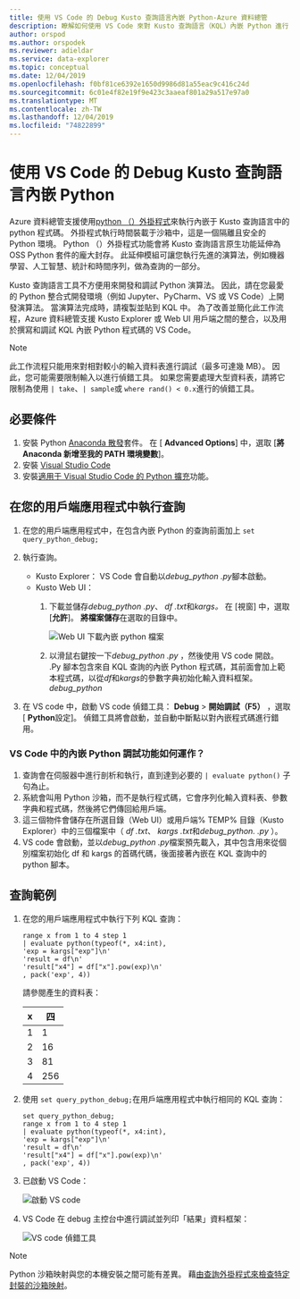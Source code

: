 ```yaml
---
title: 使用 VS Code 的 Debug Kusto 查詢語言內嵌 Python-Azure 資料總管
description: 瞭解如何使用 VS Code 來對 Kusto 查詢語言（KQL）內嵌 Python 進行 debug。
author: orspod
ms.author: orspodek
ms.reviewer: adieldar
ms.service: data-explorer
ms.topic: conceptual
ms.date: 12/04/2019
ms.openlocfilehash: f0bf81ce6392e1650d9986d81a55eac9c416c24d
ms.sourcegitcommit: 6c01e4f82e19f9e423c3aaeaf801a29a517e97a0
ms.translationtype: MT
ms.contentlocale: zh-TW
ms.lasthandoff: 12/04/2019
ms.locfileid: "74822899"
---
```

# <a name="debug-kusto-query-language-inline-python-using-vs-code"></a>使用 VS Code 的 Debug Kusto 查詢語言內嵌 Python

Azure 資料總管支援使用[python （）外掛程式](/azure/kusto/query/pythonplugin)來執行內嵌于 Kusto 查詢語言中的 python 程式碼。 外掛程式執行時間裝載于沙箱中，這是一個隔離且安全的 Python 環境。 Python （）外掛程式功能會將 Kusto 查詢語言原生功能延伸為 OSS Python 套件的龐大封存。 此延伸模組可讓您執行先進的演算法，例如機器學習、人工智慧、統計和時間序列，做為查詢的一部分。

Kusto 查詢語言工具不方便用來開發和調試 Python 演算法。 因此，請在您最愛的 Python 整合式開發環境（例如 Jupyter、PyCharm、VS 或 VS Code）上開發演算法。 當演算法完成時，請複製並貼到 KQL 中。 為了改善並簡化此工作流程，Azure 資料總管支援 Kusto Explorer 或 Web UI 用戶端之間的整合，以及用於撰寫和調試 KQL 內嵌 Python 程式碼的 VS Code。 

> [!NOTE]
> 此工作流程只能用來對相對較小的輸入資料表進行調試（最多可達幾 MB）。 因此，您可能需要限制輸入以進行偵錯工具。  如果您需要處理大型資料表，請將它限制為使用 `| take`、`| sample`或 `where rand() < 0.x`進行的偵錯工具。

## <a name="prerequisites"></a>必要條件

1. 安裝 Python [Anaconda 散發](https://www.anaconda.com/distribution/#download-section)套件。 在 [ **Advanced Options**] 中，選取 [**將 Anaconda 新增至我的 PATH 環境變數**]。
2. 安裝 [Visual Studio Code](https://code.visualstudio.com/Download)
3. 安裝[適用于 Visual Studio Code 的 Python 擴充](https://marketplace.visualstudio.com/items?itemName=ms-python.python)功能。

## <a name="run-your-query-in-your-client-application"></a>在您的用戶端應用程式中執行查詢

1. 在您的用戶端應用程式中，在包含內嵌 Python 的查詢前面加上 `set query_python_debug;`
1. 執行查詢。
    * Kusto Explorer： VS Code 會自動以*debug_python .py*腳本啟動。
    * Kusto Web UI： 
        1. 下載並儲存*debug_python .py*、 *df .txt*和*kargs。* 在 [視窗] 中，選取 [**允許**]。 **將檔案儲存**在選取的目錄中。 

            ![Web UI 下載內嵌 python 檔案](media/debug-inline-python/webui-inline-python.png)

        1. 以滑鼠右鍵按一下*debug_python .py* ，然後使用 VS code 開啟。 
        .Py 腳本包含來自 KQL 查詢的內嵌 Python 程式碼，其前面會加上範本程式碼，以從*df*和*kargs*的參數字典初始化輸入資料框架。 *debug_python*    
            
1. 在 VS code 中，啟動 VS code 偵錯工具： **Debug** > **開始調試（F5）** ，選取 [ **Python**設定]。 偵錯工具將會啟動，並自動中斷點以對內嵌程式碼進行錯用。

### <a name="how-does-inline-python-debugging-in-vs-code-work"></a>VS Code 中的內嵌 Python 調試功能如何運作？

1. 查詢會在伺服器中進行剖析和執行，直到達到必要的 `| evaluate python()` 子句為止。
1. 系統會叫用 Python 沙箱，而不是執行程式碼，它會序列化輸入資料表、參數字典和程式碼，然後將它們傳回給用戶端。
1. 這三個物件會儲存在所選目錄（Web UI）或用戶端% TEMP% 目錄（Kusto Explorer）中的三個檔案中（ *df .txt*、 *kargs .txt*和*debug_python. .py* ）。
1. VS code 會啟動，並以*debug_python .py*檔案預先載入，其中包含用來從個別檔案初始化 df 和 kargs 的首碼代碼，後面接著內嵌在 KQL 查詢中的 python 腳本。

## <a name="query-example"></a>查詢範例

1. 在您的用戶端應用程式中執行下列 KQL 查詢：

    ```kusto
    range x from 1 to 4 step 1
    | evaluate python(typeof(*, x4:int), 
    'exp = kargs["exp"]\n'
    'result = df\n'
    'result["x4"] = df["x"].pow(exp)\n'
    , pack('exp', 4))
    ```

    請參閱產生的資料表：

    | x  | 四  |
    |---------|---------|
    | 1     |   1      |
    | 2     |   16      |
    | 3     |   81      |
    | 4     |    256     |
    
1. 使用 `set query_python_debug;`在用戶端應用程式中執行相同的 KQL 查詢：

    ```kusto
    set query_python_debug;
    range x from 1 to 4 step 1
    | evaluate python(typeof(*, x4:int), 
    'exp = kargs["exp"]\n'
    'result = df\n'
    'result["x4"] = df["x"].pow(exp)\n'
    , pack('exp', 4))
    ```

1. 已啟動 VS Code：

    ![啟動 VS code](media/debug-inline-python/launch-vs-code.png)

1. VS Code 在 debug 主控台中進行調試並列印「結果」資料框架：

    ![VS code 偵錯工具](media/debug-inline-python/debug-vs-code.png)

> [!NOTE]
> Python 沙箱映射與您的本機安裝之間可能有差異。 藉[由查詢外掛程式來檢查特定封裝的沙箱映射](https://github.com/Azure/azure-kusto-analytics-lib/blob/master/Utils/functions/get_modules_version.csl)。
